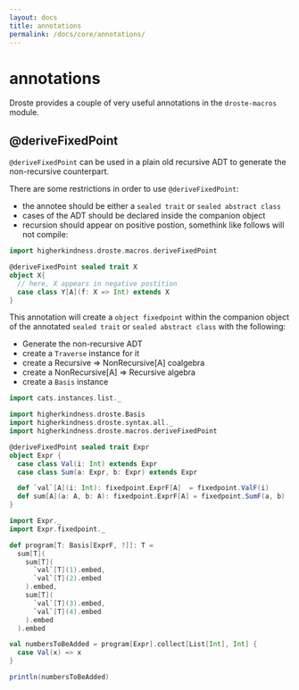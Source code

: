 ```yaml
---
layout: docs
title: annotations
permalink: /docs/core/annotations/
---
```


# annotations

Droste provides a couple of very useful annotations in the
`droste-macros` module.

## @deriveFixedPoint

`@deriveFixedPoint` can be used in a plain old recursive ADT to
generate the non-recursive counterpart.

There are some restrictions in order to use `@deriveFixedPoint`:
- the annotee should be either a `sealed trait` or `sealed abstract class`
- cases of the ADT should be declared inside the companion object
- recursion should appear on positive postion, somethink like follows will not compile:

```scala mdoc:fail
import higherkindness.droste.macros.deriveFixedPoint

@deriveFixedPoint sealed trait X
object X{
  // here, X appears in negative postition
  case class Y[A](f: X => Int) extends X
}
```


This annotation will create a `object fixedpoint` within the companion
object of the annotated `sealed trait` or `sealed abstract class` with
the following:

- Generate the non-recursive ADT
- create a `Traverse` instance for it
- create a Recursive => NonRecursive[A] coalgebra
- create a NonRecursive[A] => Recursive algebra
- create a `Basis` instance

```scala mdoc
import cats.instances.list._

import higherkindness.droste.Basis
import higherkindness.droste.syntax.all._
import higherkindness.droste.macros.deriveFixedPoint

@deriveFixedPoint sealed trait Expr
object Expr {
  case class Val(i: Int) extends Expr
  case class Sum(a: Expr, b: Expr) extends Expr

  def `val`[A](i: Int): fixedpoint.ExprF[A]  = fixedpoint.ValF(i)
  def sum[A](a: A, b: A): fixedpoint.ExprF[A] = fixedpoint.SumF(a, b)
}

import Expr._
import Expr.fixedpoint._

def program[T: Basis[ExprF, ?]]: T =
  sum[T](
    sum[T](
	  `val`[T](1).embed,
	  `val`[T](2).embed
	).embed,
    sum[T](
	  `val`[T](3).embed,
	  `val`[T](4).embed
	).embed
  ).embed

val numbersToBeAdded = program[Expr].collect[List[Int], Int] {
  case Val(x) => x
}

println(numbersToBeAdded)
```
